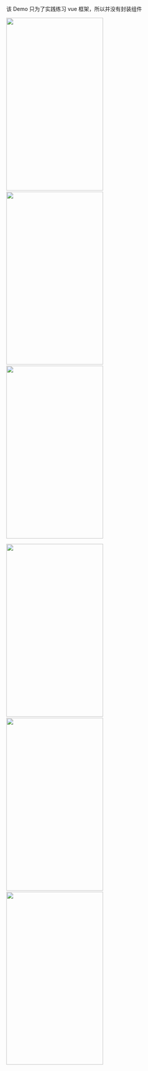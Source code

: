 该 Demo 只为了实践练习 vue 框架，所以并没有封装组件


<img src="https://github.com/Hi-Sen/React-Antd-demo-one/blob/master/src/img/vued.png" width=256 height=456 />&nbsp;&nbsp;&nbsp;&nbsp;&nbsp;&nbsp;&nbsp;&nbsp;&nbsp;<img src="https://github.com/Hi-Sen/React-Antd-demo-one/blob/master/src/img/vuee.png" width=256 height=456 />&nbsp;&nbsp;&nbsp;&nbsp;&nbsp;&nbsp;&nbsp;&nbsp;&nbsp;<img src="https://github.com/Hi-Sen/React-Antd-demo-one/blob/master/src/img/vuea.png" width=256 height=456 />

<img src="https://github.com/Hi-Sen/React-Antd-demo-one/blob/master/src/img/vuef.png" width=256 height=456 />&nbsp;&nbsp;&nbsp;&nbsp;&nbsp;&nbsp;&nbsp;&nbsp;&nbsp;<img src="https://github.com/Hi-Sen/React-Antd-demo-one/blob/master/src/img/vuec.png" width=256 height=456 />&nbsp;&nbsp;&nbsp;&nbsp;&nbsp;&nbsp;&nbsp;&nbsp;&nbsp;<img src="https://github.com/Hi-Sen/React-Antd-demo-one/blob/master/src/img/vueb.jpg" width=256 height=456 />
